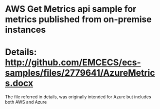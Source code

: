 #
#  AWS Get Metrics api sample for metrics published from on-premise instances
# 
#  Details: http://github.com/EMCECS/ecs-samples/files/2779641/AzureMetrics.docx
The file referred in details, was originally intended for Azure but includes both AWS and Azure

